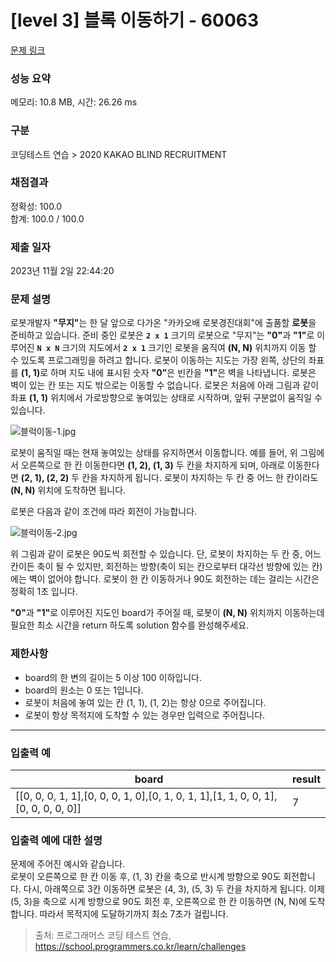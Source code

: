 # [level 3] 블록 이동하기 - 60063 

[문제 링크](https://school.programmers.co.kr/learn/courses/30/lessons/60063?language=python3) 

### 성능 요약

메모리: 10.8 MB, 시간: 26.26 ms

### 구분

코딩테스트 연습 > 2020 KAKAO BLIND RECRUITMENT

### 채점결과

정확성: 100.0<br/>합계: 100.0 / 100.0

### 제출 일자

2023년 11월 2일 22:44:20

### 문제 설명

<p>로봇개발자 <strong>"무지"</strong>는 한 달 앞으로 다가온 "카카오배 로봇경진대회"에 출품할 <strong>로봇</strong>을 준비하고 있습니다. 준비 중인 로봇은 <strong><code>2 x 1</code></strong> 크기의 로봇으로 "무지"는 <strong>"0"</strong>과 <strong>"1"</strong>로 이루어진 <strong><code>N x N</code></strong> 크기의 지도에서 <strong><code>2 x 1</code></strong> 크기인 로봇을 움직여 <strong>(N, N)</strong> 위치까지 이동 할 수 있도록 프로그래밍을 하려고 합니다. 로봇이 이동하는 지도는 가장 왼쪽, 상단의 좌표를 <strong>(1, 1)</strong>로 하며 지도 내에 표시된 숫자 <strong>"0"</strong>은 빈칸을 <strong>"1"</strong>은 벽을 나타냅니다. 로봇은 벽이 있는 칸 또는 지도 밖으로는 이동할 수 없습니다. 로봇은 처음에 아래 그림과 같이 좌표 <strong>(1, 1)</strong> 위치에서 가로방향으로 놓여있는 상태로 시작하며, 앞뒤 구분없이 움직일 수 있습니다.</p>

<p><img src="https://grepp-programmers.s3.amazonaws.com/files/production/33f5c19ba6/052d3514-5fca-4b85-82aa-0f9eaefae0a3.jpg" title="" alt="블럭이동-1.jpg"></p>

<p>로봇이 움직일 때는 현재 놓여있는 상태를 유지하면서 이동합니다. 예를 들어, 위 그림에서 오른쪽으로 한 칸 이동한다면 <strong>(1, 2), (1, 3)</strong> 두 칸을 차지하게 되며, 아래로 이동한다면 <strong>(2, 1), (2, 2)</strong> 두 칸을 차지하게 됩니다. 로봇이 차지하는 두 칸 중 어느 한 칸이라도 <strong>(N, N)</strong> 위치에 도착하면 됩니다.</p>

<p>로봇은 다음과 같이 조건에 따라 회전이 가능합니다.</p>

<p><img src="https://grepp-programmers.s3.amazonaws.com/files/production/edfcdf57d3/f87055df-91e5-4f47-b99a-400c54bfdf3a.jpg" title="" alt="블럭이동-2.jpg"></p>

<p>위 그림과 같이 로봇은 90도씩 회전할 수 있습니다. 단, 로봇이 차지하는 두 칸 중, 어느 칸이든 축이 될 수 있지만, 회전하는 방향(축이 되는 칸으로부터 대각선 방향에 있는 칸)에는 벽이 없어야 합니다. 로봇이 한 칸 이동하거나 90도 회전하는 데는 걸리는 시간은 정확히 1초 입니다.</p>

<p><strong>"0"</strong>과 <strong>"1"</strong>로 이루어진 지도인 board가 주어질 때, 로봇이 <strong>(N, N)</strong> 위치까지 이동하는데 필요한 최소 시간을 return 하도록 solution 함수를 완성해주세요.</p>

<h3>제한사항</h3>

<ul>
<li>board의 한 변의 길이는 5 이상 100 이하입니다.</li>
<li>board의 원소는 0 또는 1입니다.</li>
<li>로봇이 처음에 놓여 있는 칸 (1, 1), (1, 2)는 항상 0으로 주어집니다.</li>
<li>로봇이 항상 목적지에 도착할 수 있는 경우만 입력으로 주어집니다.</li>
</ul>

<hr>

<h3>입출력 예</h3>
<table class="table">
        <thead><tr>
<th>board</th>
<th>result</th>
</tr>
</thead>
        <tbody><tr>
<td>[[0, 0, 0, 1, 1],[0, 0, 0, 1, 0],[0, 1, 0, 1, 1],[1, 1, 0, 0, 1],[0, 0, 0, 0, 0]]</td>
<td>7</td>
</tr>
</tbody>
      </table>
<h3>입출력 예에 대한 설명</h3>

<p>문제에 주어진 예시와 같습니다.<br>
로봇이 오른쪽으로 한 칸 이동 후, (1, 3) 칸을 축으로 반시계 방향으로 90도 회전합니다. 다시, 아래쪽으로 3칸 이동하면 로봇은 (4, 3), (5, 3) 두 칸을 차지하게 됩니다. 이제 (5, 3)을 축으로 시계 방향으로 90도 회전 후, 오른쪽으로 한 칸 이동하면 (N, N)에 도착합니다. 따라서 목적지에 도달하기까지 최소 7초가 걸립니다.</p>


> 출처: 프로그래머스 코딩 테스트 연습, https://school.programmers.co.kr/learn/challenges